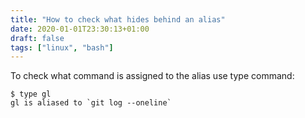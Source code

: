 ```yaml
---
title: "How to check what hides behind an alias"
date: 2020-01-01T23:30:13+01:00
draft: false
tags: ["linux", "bash"]
---
```


To check what command is assigned to the alias use type command:
```
$ type gl
gl is aliased to `git log --oneline`
```
